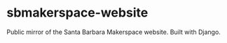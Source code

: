 sbmakerspace-website
====================

Public mirror of the Santa Barbara Makerspace website. Built with Django.